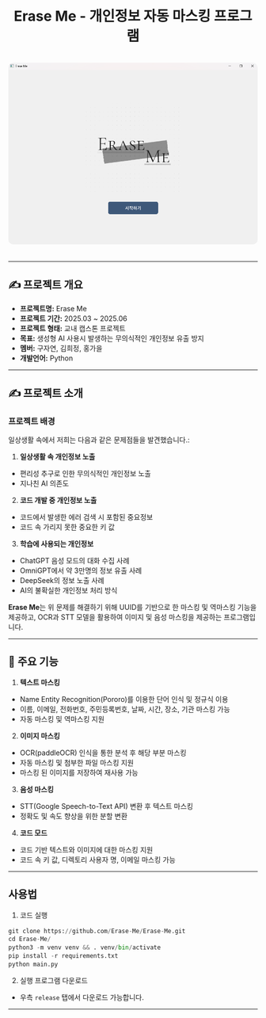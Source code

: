 <div align="center">
  <h1>Erase Me - 개인정보 자동 마스킹 프로그램</h1>
</div>

<br/>

<div align="center">
  <img src="./public/Main.png" alt="Main" style="border-radius: 10px;"/>
</div>

<br/>

---

## ✍️ 프로젝트 개요

- **프로젝트명:** Erase Me
- **프로젝트 기간:** 2025.03 ~ 2025.06
- **프로젝트 형태:** 교내 캡스톤 프로젝트
- **목표:** 생성형 AI 사용시 발생하는 무의식적인 개인정보 유출 방지
- **멤버:** 구자연, 김희정, 홍가을
- **개발언어:** Python

---

## ✍️ 프로젝트 소개

### 프로젝트 배경

일상생활 속에서 저희는 다음과 같은 문제점들을 발견했습니다.:

1. **일상생활 속 개인정보 노출** 
- 편리성 추구로 인한 무의식적인 개인정보 노출
- 지나친 AI 의존도

2. **코드 개발 중 개인정보 노출** 
- 코드에서 발생한 에러 검색 시 포함된 중요정보
- 코드 속 가리지 못한 중요한 키 값

3. **학습에 사용되는 개인정보** 
- ChatGPT 음성 모드의 대화 수집 사례
- OmniGPT에서 약 3만명의 정보 유출 사례
- DeepSeek의 정보 노출 사례
- AI의 불확실한 개인정보 처리 방식 

**Erase Me**는 위 문제를 해결하기 위해 UUID를 기반으로 한 마스킹 및 역마스킹 기능을 제공하고, OCR과 STT 모델을 활용하여 이미지 및 음성 마스킹을 제공하는 프로그램입니다.

---

## 🚀 주요 기능

1. **텍스트 마스킹** 
- Name Entity Recognition(Pororo)를 이용한 단어 인식 및 정규식 이용
- 이름, 이메일, 전화번호, 주민등록번호, 날짜, 시간, 장소, 기관 마스킹 가능
- 자동 마스킹 및 역마스킹 지원

2. **이미지 마스킹** 
- OCR(paddleOCR) 인식을 통한 분석 후 해당 부분 마스킹
- 자동 마스킹 및 첨부한 파일 마스킹 지원
- 마스킹 된 이미지를 저장하여 재사용 가능

3. **음성 마스킹**
- STT(Google Speech-to-Text API) 변환 후 텍스트 마스킹
- 정확도 및 속도 향상을 위한 분할 변환

4. **코드 모드**
- 코드 기반 텍스트와 이미지에 대한 마스킹 지원
- 코드 속 키 값, 디렉토리 사용자 명, 이메일 마스킹 가능

---

## 사용법
1. 코드 실행
``` Python
git clone https://github.com/Erase-Me/Erase-Me.git
cd Erase-Me/
python3 -m venv venv && . venv/bin/activate
pip install -r requirements.txt
python main.py
```

2. 실행 프로그램 다운로드
- 우측 `release` 탭에서 다운로드 가능합니다.

---
